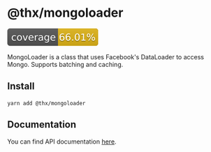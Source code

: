 # @thx/mongoloader

![](coverage/coverage.svg)

MongoLoader is a class that uses Facebook's DataLoader to access Mongo. Supports batching and caching.

## Install
```
yarn add @thx/mongoloader
```

## Documentation

You can find API documentation [here](/docs).
